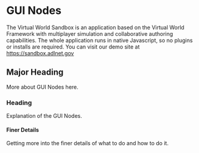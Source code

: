 # GUI Nodes

The Virtual World Sandbox is an application based on the Virtual World Framework with multiplayer simulation and collaborative authoring capabilities. The whole application runs in native Javascript, so no plugins or installs are required. You can visit our demo site at https://sandbox.adlnet.gov

## Major Heading

More about GUI Nodes here.

### Heading

Explanation of the GUI Nodes.

#### Finer Details

Getting more into the finer details of what to do and how to do it.
